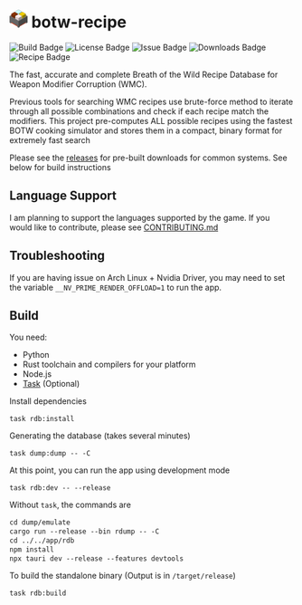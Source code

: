 # ![logo](app/rdb/src-tauri/icons/32x32.png) botw-recipe

![Build Badge](https://img.shields.io/github/check-runs/Pistonite/botw-recipe/main)
![License Badge](https://img.shields.io/github/license/Pistonite/botw-recipe)
![Issue Badge](https://img.shields.io/github/issues/Pistonite/botw-recipe)
![Downloads Badge](https://img.shields.io/github/downloads/Pistonite/botw-recipe/total)
![Recipe Badge](https://img.shields.io/endpoint?url=https://raw.githubusercontent.com/Pistonite/botw-recipe/main/dump/emulate/badge.json)

The fast, accurate and complete Breath of the Wild Recipe Database for Weapon Modifier Corruption (WMC).

Previous tools for searching WMC recipes use brute-force method to iterate through all possible combinations and check if each recipe match the modifiers. This project pre-computes ALL possible recipes using the fastest BOTW cooking simulator and stores them in a compact, binary format for extremely fast search

Please see the [releases](https://github.com/Pistonite/botw-recipe/releases) for pre-built downloads for common systems. See below for build instructions

## Language Support
I am planning to support the languages supported by the game. 
If you would like to contribute, please see [CONTRIBUTING.md](app/rdb/src/i18n/CONTRIBUTING.md)

## Troubleshooting
If you are having issue on Arch Linux + Nvidia Driver, you may need to set the variable `__NV_PRIME_RENDER_OFFLOAD=1` to run the app.

## Build
You need:
- Python
- Rust toolchain and compilers for your platform
- Node.js
- [Task](https://taskfile.dev/#/installation) (Optional)

Install dependencies
```
task rdb:install
```
Generating the database (takes several minutes)
```
task dump:dump -- -C
```
At this point, you can run the app using development mode
```
task rdb:dev -- --release
```

Without `task`, the commands are
```
cd dump/emulate
cargo run --release --bin rdump -- -C
cd ../../app/rdb
npm install
npx tauri dev --release --features devtools
```

To build the standalone binary (Output is in `/target/release`)
```
task rdb:build
```
